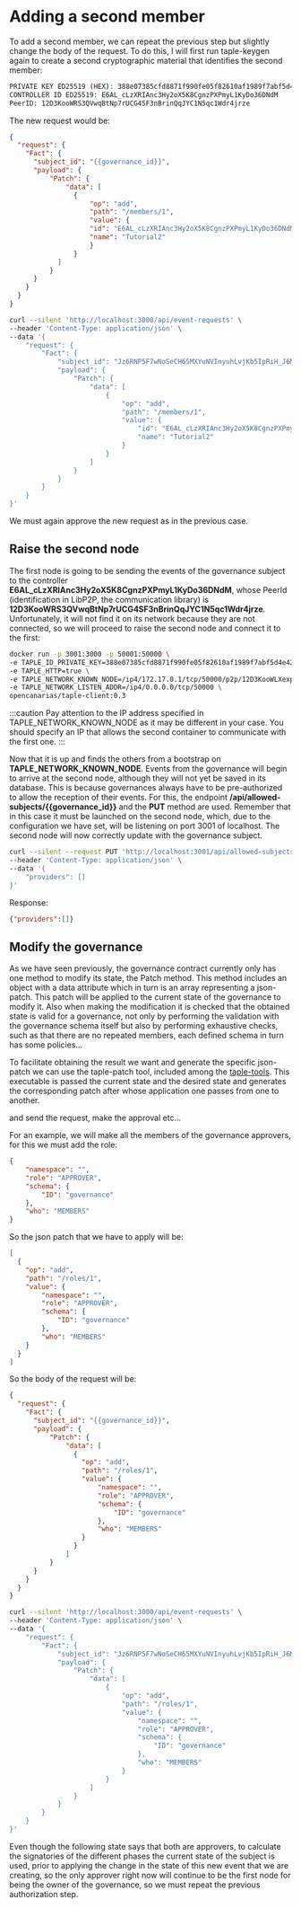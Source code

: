 # Adding a second member

To add a second member, we can repeat the previous step but slightly change the body of the request. To do this, I will first run taple-keygen again to create a second cryptographic material that identifies the second member:

```bash
PRIVATE KEY ED25519 (HEX): 388e07385cfd8871f990fe05f82610af1989f7abf5d4e42884c8337498086ba0
CONTROLLER ID ED25519: E6AL_cLzXRIAnc3Hy2oX5K8CgnzPXPmyL1KyDo36DNdM
PeerID: 12D3KooWRS3QVwqBtNp7rUCG4SF3nBrinQqJYC1N5qc1Wdr4jrze
```

The new request would be:

```json
{
  "request": {
    "Fact": {
      "subject_id": "{{governance_id}}",
      "payload": {
          "Patch": {
              "data": [
                {
                    "op": "add",
                    "path": "/members/1",
                    "value": {
                    "id": "E6AL_cLzXRIAnc3Hy2oX5K8CgnzPXPmyL1KyDo36DNdM",
                    "name": "Tutorial2"
                    }
                }
            ]
          }
      }
    }
  }
}
```

```bash
curl --silent 'http://localhost:3000/api/event-requests' \
--header 'Content-Type: application/json' \
--data '{
    "request": {
        "Fact": {
            "subject_id": "Jz6RNP5F7wNoSeCH65MXYuNVInyuhLvjKb5IpRiH_J6M",
            "payload": {
                "Patch": {
                    "data": [
                        {
                            "op": "add",
                            "path": "/members/1",
                            "value": {
                                "id": "E6AL_cLzXRIAnc3Hy2oX5K8CgnzPXPmyL1KyDo36DNdM",
                                "name": "Tutorial2"
                            }
                        }
                    ]
                }
            }
        }
    }
}'
```

We must again approve the new request as in the previous case.

## Raise the second node

The first node is going to be sending the events of the governance subject to the controller **E6AL_cLzXRIAnc3Hy2oX5K8CgnzPXPmyL1KyDo36DNdM**, whose PeerId (identification in LibP2P, the communication library) is **12D3KooWRS3QVwqBtNp7rUCG4SF3nBrinQqJYC1N5qc1Wdr4jrze**. Unfortunately, it will not find it on its network because they are not connected, so we will proceed to raise the second node and connect it to the first:

```bash
docker run -p 3001:3000 -p 50001:50000 \
-e TAPLE_ID_PRIVATE_KEY=388e07385cfd8871f990fe05f82610af1989f7abf5d4e42884c8337498086ba0 \
-e TAPLE_HTTP=true \
-e TAPLE_NETWORK_KNOWN_NODE=/ip4/172.17.0.1/tcp/50000/p2p/12D3KooWLXexpg81PjdjnrhmHUxN7U5EtfXJgr9cahei1SJ9Ub3B \
-e TAPLE_NETWORK_LISTEN_ADDR=/ip4/0.0.0.0/tcp/50000 \
opencanarias/taple-client:0.3
```

:::caution
Pay attention to the IP address specified in TAPLE_NETWORK_KNOWN_NODE as it may be different in your case. You should specify an IP that allows the second container to communicate with the first one.
:::

Now that it is up and finds the others from a bootstrap on **TAPLE_NETWORK_KNOWN_NODE**. Events from the governance will begin to arrive at the second node, although they will not yet be saved in its database. This is because governances always have to be pre-authorized to allow the reception of their events. For this, the endpoint **/api/allowed-subjects/{{governance_id}}** and the **PUT** method are used. Remember that in this case it must be launched on the second node, which, due to the configuration we have set, will be listening on port 3001 of localhost. The second node will now correctly update with the governance subject.

```bash
curl --silent --request PUT 'http://localhost:3001/api/allowed-subjects/Jz6RNP5F7wNoSeCH65MXYuNVInyuhLvjKb5IpRiH_J6M' \
--header 'Content-Type: application/json' \
--data '{
    "providers": []
}'
```

Response:

```json
{"providers":[]}
```

## Modify the governance

As we have seen previously, the governance contract currently only has one method to modify its state, the Patch method. This method includes an object with a data attribute which in turn is an array representing a json-patch. This patch will be applied to the current state of the governance to modify it. Also when making the modification it is checked that the obtained state is valid for a governance, not only by performing the validation with the governance schema itself but also by performing exhaustive checks, such as that there are no repeated members, each defined schema in turn has some policies...

To facilitate obtaining the result we want and generate the specific json-patch we can use the taple-patch tool, included among the [taple-tools](../../learn/client-tools.md). This executable is passed the current state and the desired state and generates the corresponding patch after whose application one passes from one to another.

and send the request, make the approval etc...

For an example, we will make all the members of the governance approvers, for this we must add the role:

```json
{
    "namespace": "",
    "role": "APPROVER",
    "schema": {
        "ID": "governance"
    },
    "who": "MEMBERS"
}
```

So the json patch that we have to apply will be:

```json
[
  {
    "op": "add",
    "path": "/roles/1",
    "value": {
        "namespace": "",
        "role": "APPROVER",
        "schema": {
            "ID": "governance"
        },
        "who": "MEMBERS"
    }
  }
]
```

So the body of the request will be:

```json
{
  "request": {
    "Fact": {
      "subject_id": "{{governance_id}}",
      "payload": {
          "Patch": {
              "data": [
                {
                  "op": "add",
                  "path": "/roles/1",
                  "value": {
                      "namespace": "",
                      "role": "APPROVER",
                      "schema": {
                          "ID": "governance"
                      },
                      "who": "MEMBERS"
                  }
                }
              ]
          }
      }
    }
  }
}
```

```bash
curl --silent 'http://localhost:3000/api/event-requests' \
--header 'Content-Type: application/json' \
--data '{
    "request": {
        "Fact": {
            "subject_id": "Jz6RNP5F7wNoSeCH65MXYuNVInyuhLvjKb5IpRiH_J6M",
            "payload": {
                "Patch": {
                    "data": [
                        {
                            "op": "add",
                            "path": "/roles/1",
                            "value": {
                                "namespace": "",
                                "role": "APPROVER",
                                "schema": {
                                    "ID": "governance"
                                },
                                "who": "MEMBERS"
                            }
                        }
                    ]
                }
            }
        }
    }
}'
```

Even though the following state says that both are approvers, to calculate the signatories of the different phases the current state of the subject is used, prior to applying the change in the state of this new event that we are creating, so the only approver right now will continue to be the first node for being the owner of the governance, so we must repeat the previous authorization step.
